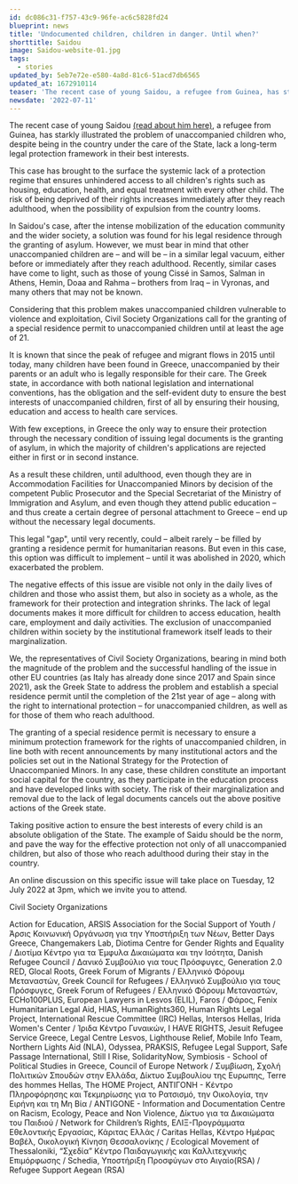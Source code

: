 ```yaml
---
id: dc086c31-f757-43c9-96fe-ac6c5828fd24
blueprint: news
title: 'Undocumented children, children in danger. Until when?'
shorttitle: Saidou
image: Saidou-website-01.jpg
tags:
  - stories
updated_by: 5eb7e72e-e580-4a8d-81c6-51acd7db6565
updated_at: 1672910114
teaser: 'The recent case of young Saidou, a refugee from Guinea, has starkly illustrated the problem of unaccompanied children who, despite being in the country under the care of the State, lack a long-term legal protection framework in their best interests.'
newsdate: '2022-07-11'
---
```

The recent case of young Saidou [(read about him here)](https://www.keeptalkinggreece.com/2022/03/24/saidu-kamara-refugee-student-parade-deportation/), a refugee from Guinea, has starkly illustrated the problem of unaccompanied children who, despite being in the country under the care of the State, lack a long-term legal protection framework in their best interests.

This case has brought to the surface the systemic lack of a protection regime that ensures unhindered access to all children's rights such as housing, education, health, and equal treatment with every other child. The risk of being deprived of their rights increases immediately after they reach adulthood, when the possibility of expulsion from the country looms.

In Saidou's case, after the intense mobilization of the education community and the wider society, a solution was found for his legal residence through the granting of asylum. However, we must bear in mind that other unaccompanied children are – and will be – in a similar legal vacuum, either before or immediately after they reach adulthood. Recently, similar cases have come to light, such as those of young Cissé in Samos, Salman in Athens, Hemin, Doaa and Rahma – brothers from Iraq – in Vyronas, and many others that may not be known.

Considering that this problem makes unaccompanied children vulnerable to violence and exploitation, Civil Society Organizations call for the granting of a special residence permit to unaccompanied children until at least the age of 21.

It is known that since the peak of refugee and migrant flows in 2015 until today, many children have been found in Greece, unaccompanied by their parents or an adult who is legally responsible for their care. The Greek state, in accordance with both national legislation and international conventions, has the obligation and the self-evident duty to ensure the best interests of unaccompanied children, first of all by ensuring their housing, education and access to health care services.

With few exceptions, in Greece the only way to ensure their protection through the necessary condition of issuing legal documents is the granting of asylum, in which the majority of children's applications are rejected either in first or in second instance.

As a result these children, until adulthood, even though they are in Accommodation Facilities for Unaccompanied Minors by decision of the competent Public Prosecutor and the Special Secretariat of the Ministry of Immigration and Asylum, and even though they attend public education – and thus create a certain degree of personal attachment to Greece – end up without the necessary legal documents.

This legal "gap", until very recently, could – albeit rarely – be filled by granting a residence permit for humanitarian reasons. But even in this case, this option was difficult to implement – until it was abolished in 2020, which exacerbated the problem.

The negative effects of this issue are visible not only in the daily lives of children and those who assist them, but also in society as a whole, as the framework for their protection and integration shrinks. The lack of legal documents makes it more difficult for children to access education, health care, employment and daily activities. The exclusion of unaccompanied children within society by the institutional framework itself leads to their marginalization.

We, the representatives of Civil Society Organizations, bearing in mind both the magnitude of the problem and the successful handling of the issue in other EU countries (as Italy has already done since 2017 and Spain since 2021), ask the Greek State to address the problem and establish a special residence permit until the completion of the 21st year of age – along with the right to international protection – for unaccompanied children, as well as for those of them who reach adulthood.

The granting of a special residence permit is necessary to ensure a minimum protection framework for the rights of unaccompanied children, in line both with recent announcements by many institutional actors and the policies set out in the National Strategy for the Protection of Unaccompanied Minors. In any case, these children constitute an important social capital for the country, as they participate in the education process and have developed links with society. The risk of their marginalization and removal due to the lack of legal documents cancels out the above positive actions of the Greek state.

Taking positive action to ensure the best interests of every child is an absolute obligation of the State. The example of Saidu should be the norm, and pave the way for the effective protection not only of all unaccompanied children, but also of those who reach adulthood during their stay in the country.

An online discussion on this specific issue will take place on Tuesday, 12 July 2022 at 3pm, which we invite you to attend.

Civil Society Organizations

Action for Education,
ARSIS Association for the Social Support of Youth / Άρσις Κοινωνική Οργάνωση για την Υποστήριξη των Νέων,
Better Days Greece,
Changemakers Lab,
Diotima Centre for Gender Rights and Equality / Διοτίμα Κέντρο για τα Έμφυλα Δικαιώματα και την Ισότητα,
Danish Refugee Council / Δανικό Συμβούλιο για τους Πρόσφυγες,
Generation 2.0 RED,
Glocal Roots,
Greek Forum of Migrants / Ελληνικό Φόρουμ Μεταναστών,
Greek Council for Refugees / Ελληνικό Συμβούλιο για τους Πρόσφυγες,
Greek Forum of Refugees / Ελληνικό Φόρουμ Μεταναστών,
ECHο100PLUS,
European Lawyers in Lesvos (ELIL),
Faros / Φάρος,
Fenix Humanitarian Legal Aid,
HIAS,
HumanRights360,
Human Rights Legal Project,
International Rescue Committee (IRC) Hellas,
Intersos Hellas,
Irida Women's Center / Ίριδα Κέντρο Γυναικών,
I HAVE RIGHTS,
Jesuit Refugee Service Greece,
Legal Centre Lesvos,
Lighthouse Relief,
Mobile Info Team,
Northern Lights Aid (NLA),
Odyssea,
PRAKSIS,
Refugee Legal Support,
Safe Passage International,
Still I Rise,
SolidarityNow,
Symbiosis - School of Political Studies in Greece, Council of Europe Network / Συμβίωση, Σχολή Πολιτικών Σπουδών στην Ελλάδα, Δίκτυο Συμβουλίου της Ευρωπης,
Terre des hommes Hellas,
The HOME Project,
ΑΝΤΙΓΟΝΗ - Κέντρο Πληροφόρησης και Τεκμηρίωσης για το Ρατσισμό, την Οικολογία, την Ειρήνη και τη Μη Βία / ANTIGONE - Information and Documentation Centre on Racism, Ecology, Peace and Non Violence,
Δίκτυο για τα Δικαιώματα του Παιδιού / Network for Children’s Rights,
ΕΛΙΞ-Προγράμματα Εθελοντικής Εργασίας,
Κάριτας Ελλάς / Caritas Hellas,
Κέντρο Ημέρας Βαβέλ,
Οικολογική Κίνηση Θεσσαλονίκης / Ecological Movement of Thessaloniki,
“Σχεδία” Κέντρο Παιδαγωγικής και Καλλιτεχνικής Επιμόρφωσης / Schedia,
Υποστήριξη Προσφύγων στο Αιγαίο(RSA) / Refugee Support Aegean (RSA)